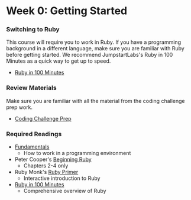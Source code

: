 # Week 0: Getting Started

### Switching to Ruby
This course will require you to work in Ruby. If you have a programming
background in a different language, make sure you are familiar with Ruby
before getting started. We recommend JumpstartLabs's Ruby in 100 Minutes as a quick way
to get up to speed.
- [Ruby in 100 Minutes][jumpstart-ruby]

### Review Materials
Make sure you are familiar with all the material from the coding challenge
prep work.
- [Coding Challenge Prep][prep2]

### Required Readings
- [Fundamentals][fundamentals]
  - How to work in a programming environment
- Peter Cooper's [Beginning Ruby][beginning-ruby]
  - Chapters 2-4 only
- Ruby Monk's [Ruby Primer][ruby-monk]
  - Interactive introduction to Ruby
- [Ruby in 100 Minutes][jumpstart-ruby]
  - Comprehensive overview of Ruby

[prep2]: http://prepwork.appacademy.io/coding-test-2/
[fundamentals]: ./readings/fundamentals.md
[beginning-ruby]: http://beginningruby.org/
[jumpstart-ruby]: http://tutorials.jumpstartlab.com/projects/ruby_in_100_minutes.html
[learn-to-program]: https://pine.fm/LearnToProgram/
[ruby-monk]: http://rubymonk.com/learning/books/1
